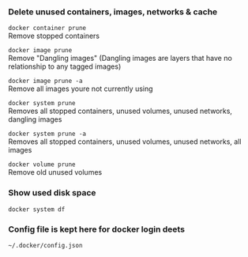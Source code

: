 ### Delete unused containers, images, networks & cache  
```docker container prune```  
Remove stopped containers  

```docker image prune```  
Remove "Dangling images" (Dangling images are layers that have no relationship to any tagged images)  

```docker image prune -a```  
Remove all images youre not currently using  

```docker system prune```  
Removes all stopped containers, unused volumes, unused networks, dangling images

```docker system prune -a```  
Removes all stopped containers, unused volumes, unused networks, all images

```docker volume prune```  
Remove old unused volumes

### Show used disk space
```docker system df```

### Config file is kept here for docker login deets
```~/.docker/config.json```